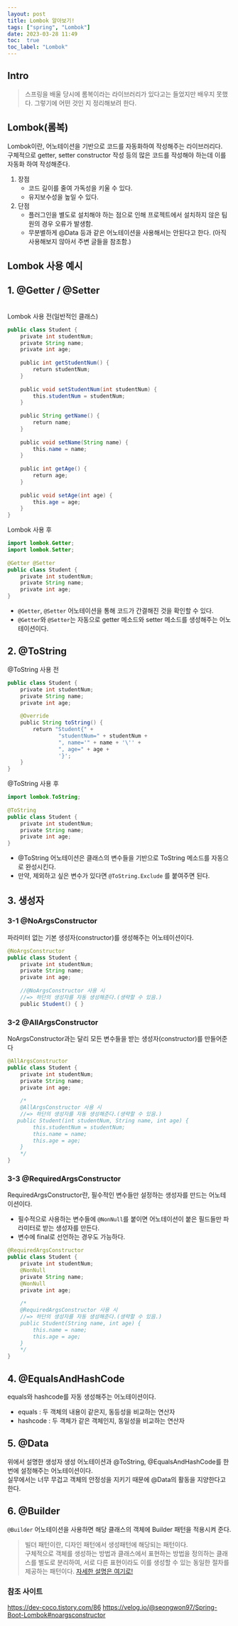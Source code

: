 ```yaml
---
layout: post
title: Lombok 알아보기!
tags: ["spring", "Lombok"]
date: 2023-03-28 11:49
toc:  true
toc_label: "Lombok"
---
```


## Intro
> 스프링을 배울 당시에 롬복이라는 라이브러리가 있다고는 들었지만 배우지 못했다. 그렇기에 어떤 것인 지 정리해보려 한다.

## Lombok(롬복)
Lombok이란, 어노테이션을 기반으로 코드를 자동화하여 작성해주는 라이브러리다.<br>
구체적으로 getter, setter constructor 작성 등의 많은 코드를 작성해야 하는데 이를 자동화 하여 작성해준다.<br>
1. 장점
    - 코드 길이를 줄여 가독성을 키울 수 있다.
    - 유지보수성을 높일 수 있다.
2. 단점 
    - 플러그인을 별도로 설치해야 하는 점으로 인해 프로젝트에서 설치하지 않은 팀원의 경우 오류가 발생함.
    - 무분별하게 @Data 등과 같은 어노테이션을 사용해서는 안된다고 한다. (아직 사용해보지 않아서 주변 글들을 참조함.)

## Lombok 사용 예시

## 1. @Getter / @Setter 
<br>
Lombok 사용 전(일반적인 클래스)

```java
public class Student {
    private int studentNum;
    private String name;
    private int age;
 
    public int getStudentNum() {
        return studentNum;
    }
 
    public void setStudentNum(int studentNum) {
        this.studentNum = studentNum;
    }
 
    public String getName() {
        return name;
    }
 
    public void setName(String name) {
        this.name = name;
    }
 
    public int getAge() {
        return age;
    }
 
    public void setAge(int age) {
        this.age = age;
    }
}
```

Lombok 사용 후

```java
import lombok.Getter;
import lombok.Setter;
 
@Getter @Setter
public class Student {
    private int studentNum;
    private String name;
    private int age;
}
```

- `@Getter`, `@Setter` 어노테이션을 통해 코드가 간결해진 것을 확인할 수 있다.
- `@Getter`와 `@Setter`는 자동으로 getter 메소드와 setter 메소드를 생성해주는 어노테이션이다.

## 2. @ToString
@ToString 사용 전

```Java
public class Student {
    private int studentNum;
    private String name;
    private int age;
 
    @Override
    public String toString() {
        return "Student{" +
                "studentNum=" + studentNum +
                ", name='" + name + '\'' +
                ", age=" + age +
                '}';
    }
}
```

@ToString 사용 후
```Java
import lombok.ToString;
 
@ToString
public class Student {
    private int studentNum;
    private String name;
    private int age;
}
```

- @ToString 어노테이션은 클래스의 변수들을 기반으로 ToString 메소드를 자동으로 완성시킨다.
- 만약, 제외하고 싶은 변수가 있다면 `@ToString.Exclude` 를 붙여주면 된다.


## 3. 생성자
### 3-1 @NoArgsConstructor
파라미터 없는 기본 생성자(constructor)를 생성해주는 어노테이션이다. 

```java
@NoArgsConstructor
public class Student {
    private int studentNum;
    private String name;
    private int age;
	
    //@NoArgsConstructor 사용 시 
    //=> 하단의 생성자를 자동 생성해준다.(생략할 수 있음.)
    public Student() { }

```
### 3-2 @AllArgsConstructor

NoArgsConstructor과는 달리 모든 변수들을 받는 생성자(constructor)를 만들어준다

```java
@AllArgsConstructor
public class Student {
    private int studentNum;
    private String name;
    private int age;
	
    /*
    @AllArgsConstructor 사용 시 
    //=> 하단의 생성자를 자동 생성해준다.(생략할 수 있음.)
   public Student(int studentNum, String name, int age) {
        this.studentNum = studentNum;
        this.name = name;
        this.age = age;
    }
    */
}
```

### 3-3 @RequiredArgsConstructor
RequiredArgsConstructor란, 필수적인 변수들만 설정하는 생성자를 만드는 어노테이션이다.<br>
- 필수적으로 사용하는 변수들에 `@NonNull`를 붙이면 어노테이션이 붙은 필드들만 파라미터로 받는 생성자를 만든다.
- 변수에 final로 선언하는 경우도 가능하다.

```java
@RequiredArgsConstructor
public class Student {
    private int studentNum;
    @NonNull
    private String name;
    @NonNull
    private int age;
	
    /*
    @RequiredArgsConstructor 사용 시 
    //=> 하단의 생성자를 자동 생성해준다.(생략할 수 있음.)
    public Student(String name, int age) {
        this.name = name;
        this.age = age;
    }
    */
}
```

## 4. @EqualsAndHashCode

equals와 hashcode를 자동 생성해주는 어노테이션이다.
- equals : 두 객체의 내용이 같은지, 동등성을 비교하는 연산자
- hashcode : 두 객체가 같은 객체인지, 동일성을 비교하는 연산자

## 5. @Data
위에서 설명한 생성자 생성 어노테이션과 @ToString, @EqualsAndHashCode를 한 번에 설정해주는 어노테이션이다.<br>
실무에서는 너무 무겁고 객체의 안정성을 지키기 때문에 @Data의 활동을 지양한다고 한다.

## 6. @Builder
`@Builder` 어노테이션을 사용하면 해당 클래스의 객체에 Builder 패턴을 적용시켜 준다.
> 빌더 패턴이란, 디자인 패턴에서 생성패턴에 해당되는 패턴이다. <br>구체적으로 객체를 생성하는 방법과 클래스에서 표현하는 방법을 정의하는 클래스를 별도로 분리하여, 서로 다른 표현이라도 이를 생성할 수 있는 동일한 절차를 제공하는 패턴이다.
[자세한 설명은 여기로!](https://readystory.tistory.com/121)

### 참조 사이트
<https://dev-coco.tistory.com/86>
<https://velog.io/@seongwon97/Spring-Boot-Lombok#noargsconstructor>